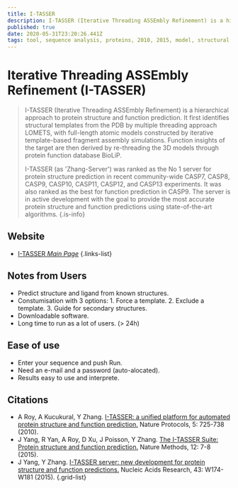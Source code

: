 ```yaml
---
title: I-TASSER
description: I-TASSER (Iterative Threading ASSEmbly Refinement) is a hierarchical approach to protein structure and function prediction.
published: true
date: 2020-05-31T23:20:26.441Z
tags: tool, sequence analysis, proteins, 2010, 2015, model, structural analysis
---
```


# Iterative Threading ASSEmbly Refinement (I-TASSER)

> I-TASSER (Iterative Threading ASSEmbly Refinement) is a hierarchical approach to protein structure and function prediction. It first identifies structural templates from the PDB by multiple threading approach LOMETS, with full-length atomic models constructed by iterative template-based fragment assembly simulations. Function insights of the target are then derived by re-threading the 3D models through protein function database BioLiP. 
>
> I-TASSER (as 'Zhang-Server') was ranked as the No 1 server for protein structure prediction in recent community-wide CASP7, CASP8, CASP9, CASP10, CASP11, CASP12, and CASP13 experiments. It was also ranked as the best for function prediction in CASP9. The server is in active development with the goal to provide the most accurate protein structure and function predictions using state-of-the-art algorithms.
{.is-info}


## Website

- [I-TASSER *Main Page*](https://zhanglab.ccmb.med.umich.edu/I-TASSER/)
{.links-list}

## Notes from Users

- Predict structure and ligand from known structures.
- Constumisation with 3 options:
			1. Force a template.
   	 	2. Exclude a template.
    	3. Guide for secondary structures.
- Downloadable software.
- Long time to run as a lot of users. (> 24h)

## Ease of use

- Enter your sequence and push Run.
- Need an e-mail and a password (auto-alocated).
- Results easy to use and interprete.


## Citations

- A Roy, A Kucukural, Y Zhang. [I-TASSER: a unified platform for automated protein structure and function prediction.](https://www.nature.com/articles/nprot.2010.5) Nature Protocols, 5: 725-738 (2010). 
- J Yang, R Yan, A Roy, D Xu, J Poisson, Y Zhang. [The I-TASSER Suite: Protein structure and function prediction.](https://www.nature.com/articles/nmeth.3213) Nature Methods, 12: 7-8 (2015).
-	J Yang, Y Zhang. [I-TASSER server: new development for protein structure and function predictions.](https://academic.oup.com/nar/article/43/W1/W174/2467872) Nucleic Acids Research, 43: W174-W181 (2015).
{.grid-list}